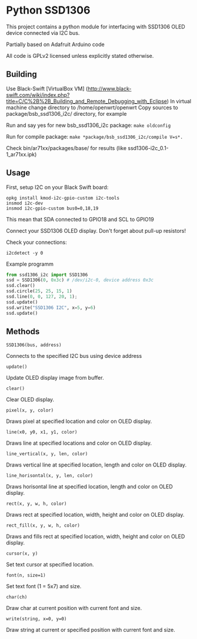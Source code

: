 Python SSD1306
==============

This project contains a python module for interfacing with SSD1306 OLED device connected via I2C bus.

Partially based on Adafruit Arduino code

All code is GPLv2 licensed unless explicitly stated otherwise.

Building
--------

Use Black-Swift [VirtualBox VM] (http://www.black-swift.com/wiki/index.php?title=C/C%2B%2B_Building_and_Remote_Debugging_with_Eclipse)
In virtual machine change directory to /home/openwrt/openwrt
Copy sources to package/bsb_ssd1306_i2c/ directory, for example

Run and say yes for new bsb_ssd1306_i2c package:
```make oldconfig```

Run for compile package:
```make *package/bsb_ssd1306_i2c/compile V=s*.```

Check bin/ar71xx/packages/base/ for results (like ssd1306-i2c_0.1-1_ar71xx.ipk)

Usage
-----

First, setup I2C on your Black Swift board:

```
opkg install kmod-i2c-gpio-custom i2c-tools
insmod i2c-dev
insmod i2c-gpio-custom bus0=0,18,19
```

This mean that SDA connected to GPIO18 and SCL to GPIO19

Connect your SSD1306 OLED display. Don't forget about pull-up resistors!

Check your connections:
```
i2cdetect -y 0
```

Example programm

```python
from ssd1306_i2c import SSD1306
ssd = SSD1306(0, 0x3c) # /dev/i2c-0, device address 0x3c
ssd.clear()
ssd.circle(25, 25, 15, 1)
ssd.line(0, 0, 127, 20, 1);
ssd.update()
ssd.write("SSD1306 I2C", x=5, y=6)
ssd.update()
```

Methods
-------

    SSD1306(bus, address)

Connects to the specified I2C bus using device address

    update()

Update OLED display image from buffer.

    clear()

Clear OLED display.

    pixel(x, y, color)

Draws pixel at specified location and color on OLED display.

    line(x0, y0, x1, y1, color)

Draws line at specified locations and color on OLED display.

    line_vertical(x, y, len, color)

Draws vertical line at specified location, length and color on OLED display.

    line_horisontal(x, y, len, color)

Draws horisontal line at specified location, length and color on OLED display.

    rect(x, y, w, h, color)

Draws rect at specified location, width, height and color on OLED display.

    rect_fill(x, y, w, h, color)

Draws and fills rect at specified location, width, height and color on OLED display.

    cursor(x, y)

Set text cursor at specified location.

    font(n, size=1)

Set text font (1 = 5x7) and size.

    char(ch)

Draw char at current position with current font and size.

    write(string, x=0, y=0)

Draw string at current or specified position with current font and size.
